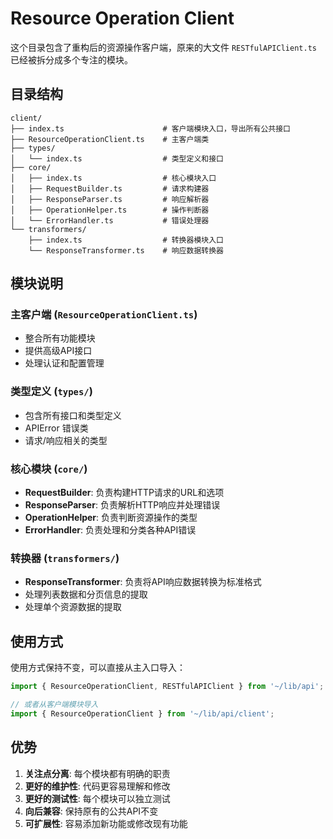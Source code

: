# Resource Operation Client

这个目录包含了重构后的资源操作客户端，原来的大文件 `RESTfulAPIClient.ts` 已经被拆分成多个专注的模块。

## 目录结构

```
client/
├── index.ts                      # 客户端模块入口，导出所有公共接口
├── ResourceOperationClient.ts    # 主客户端类
├── types/
│   └── index.ts                  # 类型定义和接口
├── core/
│   ├── index.ts                  # 核心模块入口
│   ├── RequestBuilder.ts         # 请求构建器
│   ├── ResponseParser.ts         # 响应解析器
│   ├── OperationHelper.ts        # 操作判断器
│   └── ErrorHandler.ts           # 错误处理器
└── transformers/
    ├── index.ts                  # 转换器模块入口
    └── ResponseTransformer.ts    # 响应数据转换器
```

## 模块说明

### 主客户端 (`ResourceOperationClient.ts`)
- 整合所有功能模块
- 提供高级API接口
- 处理认证和配置管理

### 类型定义 (`types/`)
- 包含所有接口和类型定义
- APIError 错误类
- 请求/响应相关的类型

### 核心模块 (`core/`)
- **RequestBuilder**: 负责构建HTTP请求的URL和选项
- **ResponseParser**: 负责解析HTTP响应并处理错误
- **OperationHelper**: 负责判断资源操作的类型
- **ErrorHandler**: 负责处理和分类各种API错误

### 转换器 (`transformers/`)
- **ResponseTransformer**: 负责将API响应数据转换为标准格式
- 处理列表数据和分页信息的提取
- 处理单个资源数据的提取

## 使用方式

使用方式保持不变，可以直接从主入口导入：

```typescript
import { ResourceOperationClient, RESTfulAPIClient } from '~/lib/api';

// 或者从客户端模块导入
import { ResourceOperationClient } from '~/lib/api/client';
```

## 优势

1. **关注点分离**: 每个模块都有明确的职责
2. **更好的维护性**: 代码更容易理解和修改
3. **更好的测试性**: 每个模块可以独立测试
4. **向后兼容**: 保持原有的公共API不变
5. **可扩展性**: 容易添加新功能或修改现有功能
